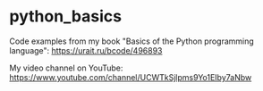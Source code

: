 # python_basics
Code examples from my book "Basics of the Python programming language": https://urait.ru/bcode/496893

My video channel on YouTube: https://www.youtube.com/channel/UCWTkSjlpms9Yo1EIby7aNbw
